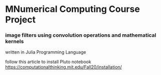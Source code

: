 # MNumerical Computing Course Project
### image filters using convolution operations and mathematical kernels

written in Julia Programming Language

follow this article to install Pluto notebook
<https://computationalthinking.mit.edu/Fall20/installation/>
